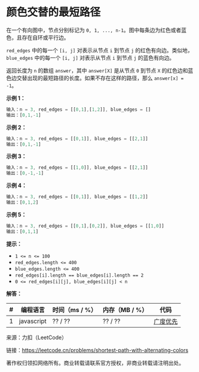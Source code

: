 # 颜色交替的最短路径

在一个有向图中，节点分别标记为 `0, 1, ..., n-1`。图中每条边为红色或者蓝色，且存在自环或平行边。

`red_edges` 中的每一个 `[i, j]` 对表示从节点 `i` 到节点 `j` 的红色有向边。类似地，`blue_edges` 中的每一个 `[i, j]` 对表示从节点 `i` 到节点 `j` 的蓝色有向边。

返回长度为 `n` 的数组 `answer`，其中 `answer[X]` 是从节点 `0` 到节点 `X` 的红色边和蓝色边交替出现的最短路径的长度。如果不存在这样的路径，那么 `answer[x] = -1`。

**示例 1：**

``` javascript
输入：n = 3, red_edges = [[0,1],[1,2]], blue_edges = []
输出：[0,1,-1]
```

**示例 2：**

``` javascript
输入：n = 3, red_edges = [[0,1]], blue_edges = [[2,1]]
输出：[0,1,-1]
```

**示例 3：**

``` javascript
输入：n = 3, red_edges = [[1,0]], blue_edges = [[2,1]]
输出：[0,-1,-1]
```

**示例 4：**

``` javascript
输入：n = 3, red_edges = [[0,1]], blue_edges = [[1,2]]
输出：[0,1,2]
```

**示例 5：**

``` javascript
输入：n = 3, red_edges = [[0,1],[0,2]], blue_edges = [[1,0]]
输出：[0,1,1]
```

**提示：**

- `1 <= n <= 100`
- `red_edges.length <= 400`
- `blue_edges.length <= 400`
- `red_edges[i].length == blue_edges[i].length == 2`
- `0 <= red_edges[i][j], blue_edges[i][j] < n`

**解答：**

**#**|**编程语言**|**时间（ms / %）**|**内存（MB / %）**|**代码**
--|--|--|--|--
1|javascript|?? / ??|?? / ??|[广度优先](./javascript/ac_v1.js)

来源：力扣（LeetCode）

链接：https://leetcode.cn/problems/shortest-path-with-alternating-colors

著作权归领扣网络所有。商业转载请联系官方授权，非商业转载请注明出处。

